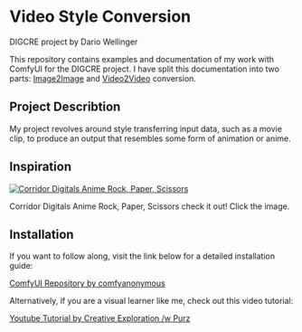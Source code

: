 # **Video Style Conversion**
DIGCRE project by Dario Wellinger

This repository contains examples and documentation of my work with ComfyUI for the DIGCRE project. I have split this documentation into two parts: [Image2Image](https://github.com/DaWelli/DIGCRE-project/tree/main/Image2Image) and [Video2Video](https://github.com/DaWelli/DIGCRE-project/tree/main/Video2Video) conversion.

## **Project Describtion**

My project revolves around style transferring input data, such as a movie clip, to produce an output that resembles some form of animation or anime.

## **Inspiration**

[![Corridor Digitals Anime Rock, Paper, Scissors](https://github.com/user-attachments/assets/f87fc16c-f409-4724-aa14-01af735553e7)](https://www.youtube.com/watch?v=GVT3WUa-48Y)

Corridor Digitals Anime Rock, Paper, Scissors check it out! Click the image.

## **Installation**
If you want to follow along, visit the link below for a detailed installation guide:

[ComfyUI Repository by comfyanonymous](https://github.com/comfyanonymous/ComfyUI_examples?tab=readme-ov-file)

Alternatively, if you are a visual learner like me, check out this video tutorial:

 [Youtube Tutorial by Creative Exploration /w Purz](https://youtu.be/gj6ptjBojl0)
